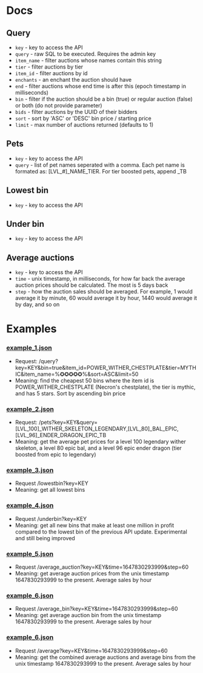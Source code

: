 # Docs
## Query
- `key` - key to access the API
- `query` - raw SQL to be executed. Requires the admin key
- `item_name` - filter auctions whose names contain this string
- `tier` - filter auctions by tier
- `item_id` - filter auctions by id
- `enchants` - an enchant the auction should have
- `end` - filter auctions whose end time is after this (epoch timestamp in milliseconds)
- `bin` - filter if the auction should be a bin (true) or regular auction (false) or both (do not provide parameter)
- `bids` - filter auctions by the UUID of their bidders
- `sort` - sort by 'ASC' or 'DESC' bin price / starting price
- `limit` - max number of auctions returned (defaults to 1)

## Pets
- `key` - key to access the API
- `query` - list of pet names seperated with a comma. Each pet name is formated as: [LVL_#]_NAME_TIER. For tier boosted pets, append _TB

## Lowest bin
- `key` - key to access the API

## Under bin
- `key` - key to access the API

## Average auctions
- `key` - key to access the API
- `time` - unix timestamp, in milliseconds, for how far back the average auction prices should be calculated. The most is 5 days back
- `step` - how the auction sales should be averaged. For example, 1 would average it by minute, 60 would average it by hour, 1440 would average it by day, and so on

# Examples
### [example_1.json](https://github.com/kr45732/rust-query-api/blob/main/examples/example_1.json)
- Request: /query?key=KEY&bin=true&item_id=POWER_WITHER_CHESTPLATE&tier=MYTHIC&item_name=%✪✪✪✪✪%&sort=ASC&limit=50
- Meaning: find the cheapest 50 bins where the item id is POWER_WITHER_CHESTPLATE (Necron's chestplate), the tier is mythic, and has 5 stars. Sort by ascending bin price

### [example_2.json](https://github.com/kr45732/rust-query-api/blob/main/examples/example_2.json)
- Request: /pets?key=KEY&query=[LVL_100]_WITHER_SKELETON_LEGENDARY,[LVL_80]_BAL_EPIC,[LVL_96]_ENDER_DRAGON_EPIC_TB
- Meaning: get the average pet prices for a level 100 legendary wither skeleton, a level 80 epic bal, and a level 96 epic ender dragon (tier boosted from epic to legendary)

### [example_3.json](https://github.com/kr45732/rust-query-api/blob/main/examples/example_3.json)
- Request /lowestbin?key=KEY
- Meaning: get all lowest bins

### [example_4.json](https://github.com/kr45732/rust-query-api/blob/main/examples/example_4.json)
- Request /underbin?key=KEY
- Meaning: get all new bins that make at least one million in profit compared to the lowest bin of the previous API update. Experimental and still being improved

### [example_5.json](https://github.com/kr45732/rust-query-api/blob/main/examples/example_5.json)
- Request /average_auction?key=KEY&time=1647830293999&step=60
- Meaning: get average auction prices from the unix timestamp 1647830293999 to the present. Average sales by hour

### [example_6.json](https://github.com/kr45732/rust-query-api/blob/main/examples/example_6.json)
- Request /average_bin?key=KEY&time=1647830293999&step=60
- Meaning: get average auction bin from the unix timestamp 1647830293999 to the present. Average sales by hour

### [example_6.json](https://github.com/kr45732/rust-query-api/blob/main/examples/example_7.json)
- Request /average?key=KEY&time=1647830293999&step=60
- Meaning: get the combined average auctions and average bins from the unix timestamp 1647830293999 to the present. Average sales by hour